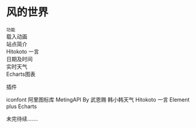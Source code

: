 
风的世界 
===
`功能`
</br>
 载入动画</br>
 站点简介</br>
 Hitokoto 一言</br>
 日期及时间</br>
 实时天气</br>
 Echarts图表</br>




插件

iconfont 阿里图标库
MetingAPI By 武恩赐
韩小韩天气
Hitokoto 一言
Element plus
Echarts


未完待续.......

  


